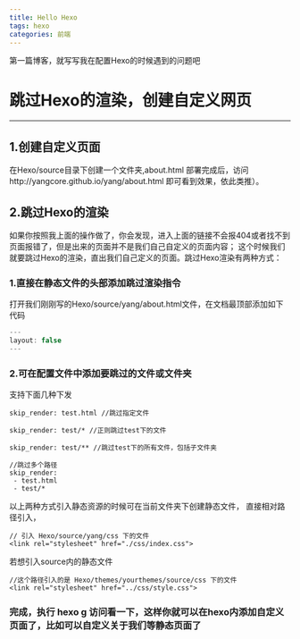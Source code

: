 ```yaml
---
title: Hello Hexo
tags: hexo
categories: 前端
---
```

第一篇博客，就写写我在配置Hexo的时候遇到的问题吧
# 跳过Hexo的渲染，创建自定义网页
***
## 1.创建自定义页面
在Hexo/source目录下创建一个文件夹,about.html 部署完成后，访问http://yangcore.github.io/yang/about.html  即可看到效果，依此类推）。
## 2.跳过Hexo的渲染
如果你按照我上面的操作做了，你会发现，进入上面的链接不会报404或者找不到页面报错了，但是出来的页面并不是我们自己自定义的页面内容；
这个时候我们就要跳过Hexo的渲染，直出我们自己定义的页面。跳过Hexo渲染有两种方式：
### 1.直接在静态文件的头部添加跳过渲染指令
打开我们刚刚写的Hexo/source/yang/about.html文件，在文档最顶部添加如下代码

```javascript
---
layout: false
---
```
### 2.可在配置文件中添加要跳过的文件或文件夹
支持下面几种下发
```
skip_render: test.html //跳过指定文件

skip_render: test/* //正则跳过test下的文件

skip_render: test/** //跳过test下的所有文件，包括子文件夹

//跳过多个路径
skip_render:
 - test.html
 - test/*
```

以上两种方式引入静态资源的时候可在当前文件夹下创建静态文件，
直接相对路径引入，
```
// 引入 Hexo/source/yang/css 下的文件
<link rel="stylesheet" href="./css/index.css">
```
若想引入source内的静态文件
```
//这个路径引入的是 Hexo/themes/yourthemes/source/css 下的文件
<link rel="stylesheet" href="../css/style.css">
```

### 完成，执行 hexo g  访问看一下，这样你就可以在hexo内添加自定义页面了，比如可以自定义关于我们等静态页面了
    





